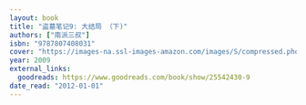 ```yaml
---
layout: book
title: "盗墓笔记9: 大结局 （下)"
authors: ["南派三叔"]
isbn: "9787807408031"
cover: "https://images-na.ssl-images-amazon.com/images/S/compressed.photo.goodreads.com/books/1473745610i/25542430.jpg"
year: 2009
external_links:
  goodreads: https://www.goodreads.com/book/show/25542430-9
date_read: "2012-01-01"
---
```

